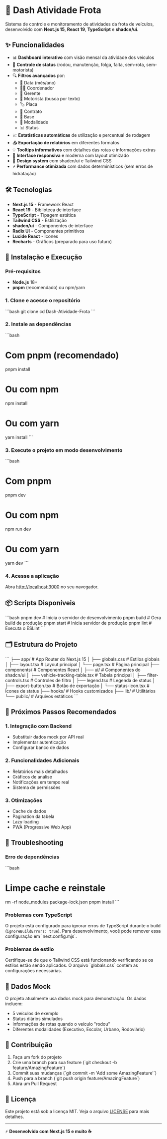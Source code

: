 # 🚌 Dash Atividade Frota

Sistema de controle e monitoramento de atividades da frota de veículos, desenvolvido com **Next.js 15**, **React 19**, **TypeScript** e **shadcn/ui**.

## ✨ Funcionalidades

- 📊 **Dashboard interativo** com visão mensal da atividade dos veículos
- 🚗 **Controle de status** (rodou, manutenção, folga, falta, sem-rota, sem-motorista)
- 🔍 **Filtros avançados** por:
  - 📅 Data (mês/ano)
  - 👨‍💼 Coordenador
  - 👔 Gerente
  - 🚗 Motorista (busca por texto)
  - 🏷️ Placa
  - 📄 Contrato
  - 🏢 Base
  - 🚌 Modalidade
  - 📊 Status
- 📈 **Estatísticas automáticas** de utilização e percentual de rodagem
- 📤 **Exportação de relatórios** em diferentes formatos
- 💡 **Tooltips informativos** com detalhes das rotas e informações extras
- 📱 **Interface responsiva** e moderna com layout otimizado
- 🎨 **Design system** com shadcn/ui e Tailwind CSS
- ⚡ **Performance otimizada** com dados determinísticos (sem erros de hidratação)

## 🛠️ Tecnologias

- **Next.js 15** - Framework React
- **React 19** - Biblioteca de interface
- **TypeScript** - Tipagem estática
- **Tailwind CSS** - Estilização
- **shadcn/ui** - Componentes de interface
- **Radix UI** - Componentes primitivos
- **Lucide React** - Ícones
- **Recharts** - Gráficos (preparado para uso futuro)

## 🚀 Instalação e Execução

### Pré-requisitos

- **Node.js** 18+ 
- **pnpm** (recomendado) ou npm/yarn

### 1. Clone e acesse o repositório
\`\`\`bash
git clone <url-do-seu-repositorio>
cd Dash-Atividade-Frota
\`\`\`

### 2. Instale as dependências
\`\`\`bash
# Com pnpm (recomendado)
pnpm install

# Ou com npm
npm install

# Ou com yarn
yarn install
\`\`\`

### 3. Execute o projeto em modo desenvolvimento
\`\`\`bash
# Com pnpm
pnpm dev

# Ou com npm
npm run dev

# Ou com yarn
yarn dev
\`\`\`

### 4. Acesse a aplicação
Abra [http://localhost:3000](http://localhost:3000) no seu navegador.

## 📦 Scripts Disponíveis

\`\`\`bash
pnpm dev          # Inicia o servidor de desenvolvimento
pnpm build        # Gera build de produção
pnpm start        # Inicia servidor de produção
pnpm lint         # Executa o ESLint
\`\`\`

## 🗂️ Estrutura do Projeto

\`\`\`
├── app/                    # App Router do Next.js 15
│   ├── globals.css        # Estilos globais
│   ├── layout.tsx         # Layout principal
│   └── page.tsx           # Página principal
├── components/            # Componentes React
│   ├── ui/               # Componentes do shadcn/ui
│   ├── vehicle-tracking-table.tsx  # Tabela principal
│   ├── filter-controls.tsx         # Controles de filtro
│   ├── legend.tsx                  # Legenda de status
│   ├── export-button.tsx           # Botão de exportação
│   └── status-icon.tsx             # Ícones de status
├── hooks/                 # Hooks customizados
├── lib/                   # Utilitários
└── public/               # Arquivos estáticos
\`\`\`

## 🎯 Próximos Passos Recomendados

### 1. **Integração com Backend**
- Substituir dados mock por API real
- Implementar autenticação
- Configurar banco de dados

### 2. **Funcionalidades Adicionais**
- Relatórios mais detalhados
- Gráficos de análise
- Notificações em tempo real
- Sistema de permissões

### 3. **Otimizações**
- Cache de dados
- Pagination da tabela
- Lazy loading
- PWA (Progressive Web App)

## 🐛 Troubleshooting

### Erro de dependências
\`\`\`bash
# Limpe cache e reinstale
rm -rf node_modules package-lock.json
pnpm install
\`\`\`

### Problemas com TypeScript
O projeto está configurado para ignorar erros de TypeScript durante o build (`ignoreBuildErrors: true`). Para desenvolvimento, você pode remover essa configuração em \`next.config.mjs\`.

### Problemas de estilo
Certifique-se de que o Tailwind CSS está funcionando verificando se os estilos estão sendo aplicados. O arquivo \`globals.css\` contém as configurações necessárias.

## 📝 Dados Mock

O projeto atualmente usa dados mock para demonstração. Os dados incluem:
- 5 veículos de exemplo
- Status diários simulados
- Informações de rotas quando o veículo "rodou"
- Diferentes modalidades (Executivo, Escolar, Urbano, Rodoviário)

## 🤝 Contribuição

1. Faça um fork do projeto
2. Crie uma branch para sua feature (\`git checkout -b feature/AmazingFeature\`)
3. Commit suas mudanças (\`git commit -m 'Add some AmazingFeature'\`)
4. Push para a branch (\`git push origin feature/AmazingFeature\`)
5. Abra um Pull Request

## 📄 Licença

Este projeto está sob a licença MIT. Veja o arquivo [LICENSE](LICENSE) para mais detalhes.

---

⚡ **Desenvolvido com Next.js 15 e muito ☕** 